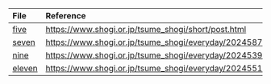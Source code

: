 | File                                                                         | Reference                                                   |
| :--------------------------------------------------------------------------- | :---------------------------------------------------------- |
| [five](https://github.com/malt03/df-pn-rust/blob/main/examples/five.txt)     | https://www.shogi.or.jp/tsume_shogi/short/post.html         |
| [seven](https://github.com/malt03/df-pn-rust/blob/main/examples/seven.txt)   | https://www.shogi.or.jp/tsume_shogi/everyday/2024587.html   |
| [nine](https://github.com/malt03/df-pn-rust/blob/main/examples/nine.txt)     | https://www.shogi.or.jp/tsume_shogi/everyday/2024539_1.html |
| [eleven](https://github.com/malt03/df-pn-rust/blob/main/examples/eleven.txt) | https://www.shogi.or.jp/tsume_shogi/everyday/20245511.html  |
